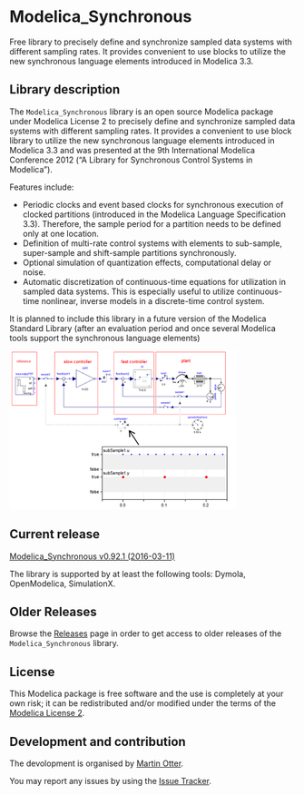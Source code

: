 # Modelica_Synchronous

Free library to precisely define and synchronize sampled data systems with different sampling rates. It provides convenient to use blocks to utilize the new synchronous language elements introduced in Modelica 3.3.

## Library description

The `Modelica_Synchronous` library is an open source Modelica package under Modelica License 2 to precisely define and synchronize sampled data systems with different sampling rates. It provides a convenient to use block library to utilize the new synchronous language elements introduced in Modelica 3.3 and was presented at the 9th International Modelica Conference 2012 (“A Library for Synchronous Control Systems in Modelica”).

Features include:
 * Periodic clocks and event based clocks for synchronous execution of clocked partitions (introduced in the Modelica Language Specification 3.3). Therefore, the sample period for a partition needs to be defined only at one location.
 * Definition of multi-rate control systems with elements to sub-sample, super-sample and shift-sample partitions synchronously.
 * Optional simulation of quantization effects, computational delay or noise.
 * Automatic discretization of continuous-time equations for utilization in sampled data systems. This is especially useful to utilize continuous-time nonlinear, inverse models in a discrete-time control system.

It is planned to include this library in a future version of the Modelica Standard Library (after an evaluation period and once several Modelica tools support the synchronous language elements)

![screenshot](Modelica_Synchronous/Resources/Images/screenshot.png)

## Current release

[Modelica_Synchronous v0.92.1 (2016-03-11)](../../releases/tag/v0.92.1)

The library is supported by at least the following tools: Dymola, OpenModelica, SimulationX.

## Older Releases

Browse the [Releases](../../releases) page in order to get access to older releases of the `Modelica_Synchronous` library.

## License

This Modelica package is free software and the use is completely at your own risk;
it can be redistributed and/or modified under the terms of the [Modelica License 2](https://modelica.org/licenses/ModelicaLicense2).

## Development and contribution
The devolopment is organised by [Martin Otter](http://www.robotic.dlr.de/Martin.Otter).

You may report any issues by using the [Issue Tracker](../../issues).
